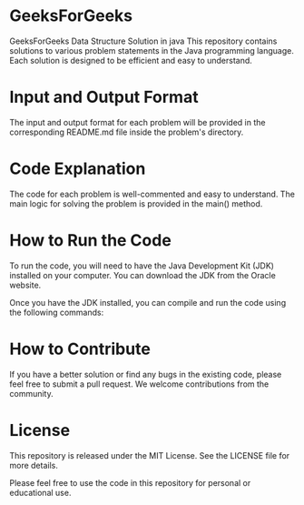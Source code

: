 # GeeksForGeeks 
GeeksForGeeks Data Structure Solution in java
This repository contains solutions to various problem statements in the Java programming language. Each solution is designed to be efficient and easy to understand.

# Input and Output Format
The input and output format for each problem will be provided in the corresponding README.md file inside the problem's directory.

# Code Explanation
The code for each problem is well-commented and easy to understand. The main logic for solving the problem is provided in the main() method.

# How to Run the Code
To run the code, you will need to have the Java Development Kit (JDK) installed on your computer. You can download the JDK from the Oracle website.

Once you have the JDK installed, you can compile and run the code using the following commands:

# How to Contribute
If you have a better solution or find any bugs in the existing code, please feel free to submit a pull request. We welcome contributions from the community.

# License
This repository is released under the MIT License. See the LICENSE file for more details.

Please feel free to use the code in this repository for personal or educational use.
